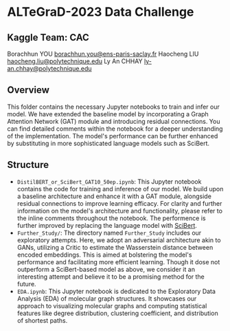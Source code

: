 # ALTeGraD-2023 Data Challenge

## Kaggle Team: CAC

Borachhun YOU [borachhun.you@ens-paris-saclay.fr](borachhun.you@ens-paris-saclay.fr)
Haocheng LIU [haocheng.liu@polytechnique.edu](haocheng.liu@polytechnique.edu)
Ly An CHHAY [ly-an.chhay@polytechnique.edu](ly-an.chhay@polytechnique.edu)

## Overview

This folder contains the necessary Jupyter notebooks to train and infer our model. We have extended the baseline model by incorporating a Graph Attention Network (GAT) module and introducing residual connections. You can find detailed comments within the notebook for a deeper understanding of the implementation. The model's performance can be further enhanced by substituting in more sophisticated language models such as SciBert.

## Structure

- `DistilBERT_or_SciBert_GAT10_50ep.ipynb`: This Jupyter notebook contains the code for training and inference of our model. We build upon a baseline architecture and enhance it with a GAT module, alongside residual connections to improve learning efficacy. For clarity and further information on the model's architecture and functionality, please refer to the inline comments throughout the notebook. The performence is further improved by replacing the language model with [SciBert](https://github.com/allenai/scibert).
- `Further_Study/`: The directory named `Further_Study` includes our exploratory attempts. Here, we adopt an adversarial architecture akin to GANs, utilizing a Critic to estimate the Wasserstein distance between encoded embeddings. This is aimed at bolstering the model's performance and facilitating more efficient learning. Though it dose not outperform a SciBert-based model as above, we consider it an interesting attempt and believe it to be a promising method for the future.
- `EDA.ipynb`: This Jupyter notebook is dedicated to the Exploratory Data Analysis (EDA) of molecular graph structures. It showcases our approach to visualizing molecular graphs and computing statistical features like degree distribution, clustering coefficient, and distribution of shortest paths.